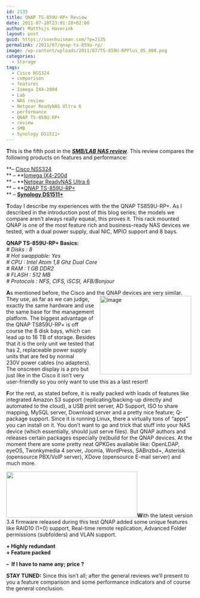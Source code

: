 ```yaml
---
id: 2135
title: QNAP TS-859U-RP+ Review
date: 2011-07-20T23:01:28+02:00
author: Matthijs Haverink
layout: post
guid: https://svenhuisman.com/?p=2135
permalink: /2011/07/qnap-ts-859u-rp/
image: /wp-content/uploads/2011/07/TS-859U-RPPlus_05_800.png
categories:
  - Storage
tags:
  - Cisco NSS324
  - comparison
  - features
  - Iomega IX4-200d
  - Lab
  - NAS review
  - Netgear ReadyNAS Ultra 6
  - performance
  - QNAP TS-859U-RP+
  - review
  - SMB
  - Synology DS1511+
---
```

**T**his is the fifth post in the [_**SMB/LAB NAS review**_](https://svenhuisman.com/2011/07/smblab-nas-review/). This review compares the following products on features and performance:

**&#8211; [Cisco NSS324](http://www.cisco.com/en/US/products/ps10854/index.html)  
** &#8211; **[Iomega IX4-200d](https://iomega-eu-en.custhelp.com/app/answers/detail/a_id/22024)  
** &#8211; **[Netgear ReadyNAS Ultra 6](http://www.netgear.com/home/products/storage/work-and-play/RNDU6000.aspx)  
** &#8211; **[QNAP TS-859U-RP+](http://www.qnap.com/pro_detail_feature.asp?p_id=185)  
** &#8211; **[Synology DS1511+](http://www.synology.com/products/product.php?product_name=DS1511%2B&lang=enu)**

**T**oday I describe my experiences with the the QNAP TS859U-RP+. As I described in the introduction post of this blog series; the models we compare aren’t always really equeal, this proves it. This rack mounted QNAP is one of the most feature rich and business-ready NAS devices we tested, with a dual power supply, dual NIC, MPIO support and 8 bays.

<!--more-->

**QNAP TS-859U-RP+ Basics:**  
_\# Disks : 8_  
_\# Hot swappable: Yes_  
_\# CPU : Intel Atom 1,8 Ghz Dual Core_  
_\# RAM : 1 GB DDR2_  
_\# FLASH : 512 MB_  
_\# Protocols : NFS, CIFS, iSCSI, AFB/Bonjour_

**A**s mentioned before, the Cisco and the QNAP devices[<img style="background-image: none; padding-left: 0px; padding-right: 0px; display: inline; padding-top: 0px; margin: 0px 10px; border: 0pt none;" title="image" src="https://svenhuisman.com/wp-content/uploads/2011/07/image_thumb3.png" border="0" alt="image" width="244" height="210" align="right" />](https://svenhuisman.com/wp-content/uploads/2011/07/image3.png) are very similar. They use, as far as we can judge, exactly the same hardware and use the same base for the management platform. The biggest advantage of the QNAP TS859U-RP+ is off course the 8 disk bays, which can lead up to 16 TB of storage. Besides that it is the only unit we tested that has 2, replaceable power supply units that are fed by normal 230V power cables (no adapters). The onscreen display is a pro but just like in the Cisco it isn’t very user-friendly so you only want to use this as a last resort!

**F**or the rest, as stated before, it is really packed with loads of features like integrated Amazon S3 support (replicating/backing-up directly and automated to the cloud), a USB print server, AD Support, ISO to share mapping, MySQL server, Download server and a pretty nice feature; Q-package support. Since it is running Linux, there a virtually tons of “apps” you can install on it. You don’t want to go and trick that stuff into your NAS device (which essentially, should just serve files). But QNAP authors and releases certain packages especially (re)build for the QNAP devices. At the moment there are some pretty neat QPKGes available like: OpenLDAP, eyeOS, Twonkymedia 4 server, Joomla, WordPress, SABnzbd+, Asterisk (opensource PBX/VoIP server), XDove (opensource E-mail server) and much more.

**[<img class="alignleft size-medium wp-image-2140" title="QNAP TS-859U-RP+" src="https://svenhuisman.com/wp-content/uploads/2011/07/TS-859U-RPPlus_07_800-350x123.png" alt="" width="350" height="123" srcset="https://svenhuisman.com/wp-content/uploads/2011/07/TS-859U-RPPlus_07_800-350x123.png 350w, https://svenhuisman.com/wp-content/uploads/2011/07/TS-859U-RPPlus_07_800.png 800w" sizes="(max-width: 350px) 100vw, 350px" />](https://svenhuisman.com/wp-content/uploads/2011/07/TS-859U-RPPlus_07_800.png)W**ith the latest version 3.4 firmware released during this test QNAP added some unique features like RAID10 (1+0) support, Real-time remote replication, Advanced Folder permissions (subfolders) and VLAN support.

**+ Highly redundant**  
**+ Feature packed**

**&#8211;  If I have to name any; price ?**

**STAY TUNED:** Since this isn’t all; after the general reviews we’ll present to you a feature comparison and some performance indicators and of course the general conclusion.